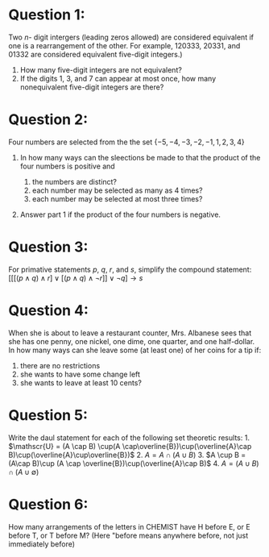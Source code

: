 # Question 1:
<!--1.4:11-->
Two $n$- digit intergers (leading zeros allowed) are considered equivalent if one is a rearrangement of the other. For example, 120333, 20331, and 01332 are considered equivalent five-digit integers.) 

1. How many five-digit integers are not equivalent? 
2. If the digits 1, 3, and 7 can appear at most once, how many nonequivalent five-digit integers are there?

# Question 2:
<!--Supplementary Chap 1, Q:-->
Four numbers are selected from the the set $\{-5, -4, -3, -2, -1, 1, 2, 3, 4\}$
1. In how many ways can the sleections be made to that the product of the four numbers is positive and
    
    1. the numbers are distinct?
    2. each number may be selected as many as 4 times? 
    3. each number may be selected at most three times?
2. Answer part 1 if the product of the four numbers is negative.


# Question 3:
<!--2,.22:4 -->
For primative statements $p$, $q$, $r$, and $s$, simplify the compound statement: 
$[[[(p\land q)\land r] \lor [(p \land q)\land \lnot r]]\lor \lnot q] \rightarrow s$

# Question 4:
<!--3.1: 11-->
When she is about to leave a restaurant counter, Mrs. Albanese sees that she has one penny, one nickel, one dime, one quarter, and one half-dollar. In how many ways can she leave some (at least one) of her coins for a tip if:
1. there are no restrictions
2. she wants to have some change left
3. she wants to leave at least 10 cents?

# Question 5: 
<!--3.2: 11--> 
Write the daul statement for each of the following set theoretic results:
    1. $\mathscr{U} = (A \cap B) \cup(A \cap\overline{B})\cup(\overline{A}\cap B)\cup(\overline{A}\cup\overline{B})$
    2. $A = A\cap(A\cup B)$
    3. $A \cup B = (A\cap B)\cup (A \cap \overline{B})\cup(\overline{A}\cap B)$
    4. $A = (A \cup B) \cap (A \cup \emptyset)$

# Question 6:
<!--3.3: 10-->
How many arrangements of the letters in CHEMIST have H before E, or E before T, or T before M? (Here "before means anywhere before, not just immediately before)
